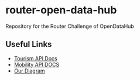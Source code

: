 # router-open-data-hub

Repository for the Router Challenge of OpenDataHub

## Useful Links

- [Tourism API Docs](https://tourism.opendatahub.com/swagger/index.html)
- [Mobility API DOCS](https://swagger.opendatahub.com/?url=https://mobility.api.opendatahub.com/v2/apispec#/Mobility%20V2)
- [Our Diagram](https://scientificnet-my.sharepoint.com/:u:/r/personal/mponza_unibz_it/Documents/Open%20Data%20Hub%20-%20Challenge%208.vsdx?d=w1395cb4f90174d479826b6a947cd0b24&csf=1&web=1&e=8eYqfv)
